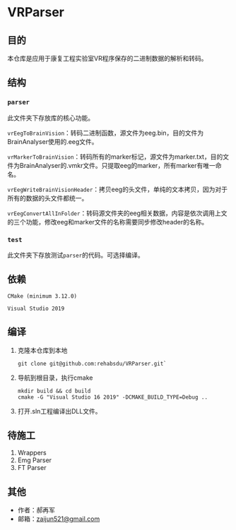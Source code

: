 # VRParser
## 目的
本仓库是应用于康复工程实验室VR程序保存的二进制数据的解析和转码。
## 结构
### `parser`
此文件夹下存放库的核心功能。

`vrEegToBrainVision`：转码二进制函数，源文件为eeg.bin，目的文件为BrainAnalyser使用的.eeg文件。

`vrMarkerToBrainVision`：转码所有的marker标记，源文件为marker.txt，目的文件为BrainAnalyser的.vmkr文件。只提取eeg的marker，所有marker有唯一命名。

`vrEegWriteBrainVisionHeader`：拷贝eeg的头文件，单纯的文本拷贝，因为对于所有的数据的头文件都统一。

`vrEegConvertAllInFolder`：转码源文件夹的eeg相关数据，内容是依次调用上文的三个功能，修改eeg和marker文件的名称需要同步修改header的名称。

### `test`
此文件夹下存放测试`parser`的代码。可选择编译。

## 依赖
`CMake (minimum 3.12.0)`

`Visual Studio 2019`

## 编译

1. 克隆本仓库到本地
   ```
   git clone git@github.com:rehabsdu/VRParser.git`
   ```
2. 导航到根目录，执行cmake
    ```
    mkdir build && cd build
    cmake -G "Visual Studio 16 2019" -DCMAKE_BUILD_TYPE=Debug ..
    ```
3. 打开.sln工程编译出DLL文件。
   
## 待施工
1. Wrappers
2. Emg Parser
3. FT Parser

## 其他
* 作者：郝再军
* 邮箱：zaijun521@gmail.com